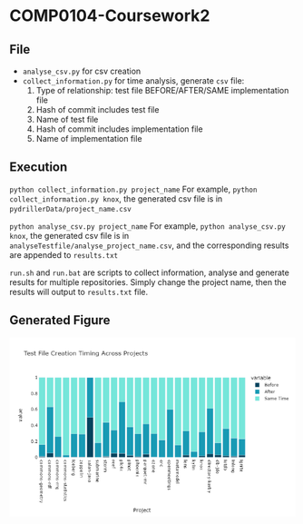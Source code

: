# COMP0104-Coursework2
## File
- `analyse_csv.py` for csv creation
- `collect_information.py` for time analysis, generate `csv` file:
  1. Type of relationship: test file BEFORE/AFTER/SAME implementation file
  2. Hash of commit includes test file
  3. Name of test file
  4. Hash of commit includes implementation file
  5. Name of implementation file

## Execution
`python collect_information.py project_name`
For example, `python collect_information.py knox`, the generated csv file is in `pydrillerData/project_name.csv`

`python analyse_csv.py project_name`
For example, `python analyse_csv.py knox`, the generated csv file is in `analyseTestfile/analyse_project_name.csv`, and the corresponding results are appended to `results.txt`

`run.sh` and `run.bat` are scripts to collect information, analyse and generate results for multiple repositories. Simply change the project name, then the results will output to `results.txt` file.

## Generated Figure
![avatar](/GeneratedImages/Creation_Time_Ratio_Bar.png)
